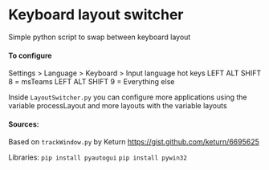 # Keyboard layout switcher
Simple python script to swap between keyboard layout

#### To configure
Settings > Language > Keyboard > Input language hot keys
LEFT ALT SHIFT 8 = msTeams
LEFT ALT SHIFT 9 = Everything else

Inside `LayoutSwitcher.py` you can configure more applications using the variable processLayout and more layouts with the variable layouts

#### Sources:
Based on `trackWindow.py` by Keturn
https://gist.github.com/keturn/6695625

Libraries:
`pip install pyautogui`
`pip install pywin32`